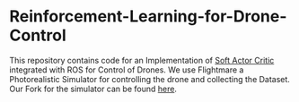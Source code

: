 # Reinforcement-Learning-for-Drone-Control
This repository contains code for an Implementation of [Soft Actor Critic](https://arxiv.org/abs/1801.01290) integrated with ROS for Control of Drones. We use Flightmare a Photorealistic Simulator for controlling the drone and collecting the Dataset. 
Our Fork for the simulator can be found [here](https://github.com/Hersh500/flightmare).
